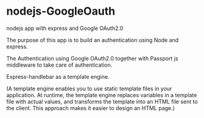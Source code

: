 # nodejs-GoogleOauth
nodejs app with express and Google OAuth2.0

The purpose of this app is to build an authentication using Node and express. 

The Authentication using Google OAuth2.0 together with Passport js middleware to
take care of authentication.

Express-handlebar as a template engine.

(A template engine enables you to use static template files in your application. At runtime, the template engine replaces variables in a template file with actual values, and transforms the template into an HTML file sent to the client. This approach makes it easier to design an HTML page.)

